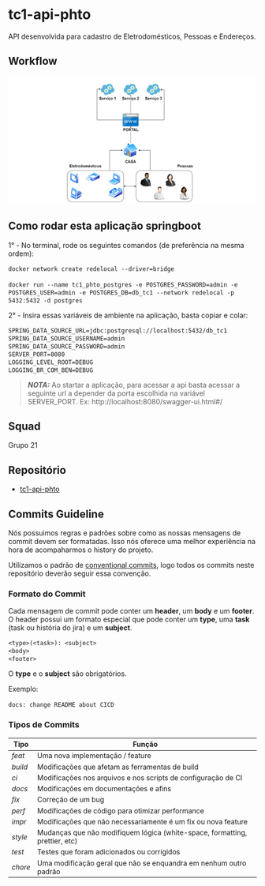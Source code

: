 # tc1-api-phto

API desenvolvida para cadastro de Eletrodomésticos, Pessoas e Endereços.

## Workflow

![](fluxo_api_tc1-phto.png)

## Como rodar esta aplicação springboot

1° - No terminal, rode os seguintes comandos (de preferência na mesma ordem):

```
docker network create redelocal --driver=bridge  

docker run --name tc1_phto_postgres -e POSTGRES_PASSWORD=admin -e POSTGRES_USER=admin -e POSTGRES_DB=db_tc1 --network redelocal -p 5432:5432 -d postgres
```

2° - Insira essas variáveis de ambiente na aplicação, basta copiar e colar:

```
SPRING_DATA_SOURCE_URL=jdbc:postgresql://localhost:5432/db_tc1
SPRING_DATA_SOURCE_USERNAME=admin
SPRING_DATA_SOURCE_PASSWORD=admin
SERVER_PORT=8080
LOGGING_LEVEL_ROOT=DEBUG
LOGGING_BR_COM_BEN=DEBUG
```

> **_NOTA:_**  Ao startar a aplicação, para acessar a api basta acessar a seguinte url a depender da porta escolhida
> na variável SERVER_PORT. Ex: http://localhost:8080/swagger-ui.html#/

## Squad
Grupo 21

## Repositório

- [tc1-api-phto](https://github.com/paulohto/tc1-phto)

## Commits Guideline

Nós possuimos regras e padrões sobre como as nossas mensagens de commit devem ser formatadas. Isso nós oferece uma
melhor experiência na hora de acompaharmos o history do projeto.

Utilizamos o padrão de [conventional commits](https://www.conventionalcommits.org/), logo todos os commits neste
repositório deverão seguir essa convenção.

### Formato do Commit

Cada mensagem de commit pode conter um **header**, um **body** e um **footer**. O header possui um formato especial
que pode conter um **type**, uma **task** (task ou história do jira) e um **subject**.

```
<type>(<task>): <subject>
<body>
<footer>
```

O **type** e o **subject** são obrigatórios.

Exemplo:

`docs: change README about CICD`

### Tipos de Commits

| Tipo    | Função                                                                      |
| ------- | --------------------------------------------------------------------------- |
| _feat_  | Uma nova implementação / feature                                            |
| _build_ | Modificações que afetam as ferramentas de build                             |
| _ci_    | Modificações nos arquivos e nos scripts de configuração de CI               |
| _docs_  | Modificações em documentações e afins                                       |
| _fix_   | Correção de um bug                                                          |
| _perf_  | Modificações de código para otimizar performance                            |
| _impr_  | Modificações que não necessariamente é um fix ou nova feature               |
| _style_ | Mudanças que não modifiquem lógica (white-space, formatting, prettier, etc) |
| _test_  | Testes que foram adicionados ou corrigidos                                  |
| _chore_ | Uma modificação geral que não se enquandra em nenhum outro padrão           |